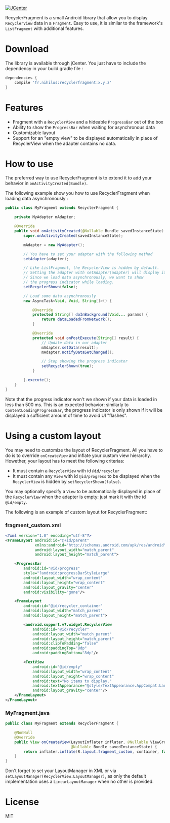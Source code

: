[ ![JCenter](https://api.bintray.com/packages/nihilus/android/recyclerfragment/images/download.svg) ](https://bintray.com/nihilus/android/recyclerfragment/_latestVersion)

RecyclerFragment is a small Android library that allow you to
display `RecyclerView` data in a `Fragment`. Easy to use, it is similar to
the framework's `ListFragment` with additional features.

# Download #
The library is available through jCenter.
You just have to include the dependency in your build.gradle file :

```gradle
dependencies {
    compile 'fr.nihilus:recyclerfragment:x.y.z'
}
```

# Features #

- Fragment with a `RecyclerView` and a hideable `ProgressBar` out of the box
- Ability to show the `ProgressBar` when waiting for asynchronous data
- Customizable layout
- Support for an "empty view" to be displayed automatically in place
of RecyclerView when the adapter contains no data.

# How to use #

The preferred way to use RecyclerFragment is to extend it to add
your behavior in `onActivityCreated(Bundle)`.

The following example show you how to use RecyclerFragment when loading
data asynchronously :

```java
public class MyFragment extends RecyclerFragment {

    private MyAdapter mAdapter;

    @Override
    public void onActivityCreated(@Nullable Bundle savedInstanceState) {
        super.onActivityCreated(savedInstanceState);

        mAdapter = new MyAdapter();

        // You have to set your adapter with the following method
        setAdapter(adapter);

        // Like ListFragment, the RecyclerView is hidden by default.
        // Setting the adapter with setAdapter(adapter) will display it.
        // Since we load data asynchronously, we want to show
        // the progress indicator while loading.
        setRecyclerShown(false);

        // Load some data asynchronously
        new AsyncTask<Void, Void, String[]>() {

            @Override
            protected String[] doInBackground(Void... params) {
                return dataLoadedFromNetwork();
            }

            @Override
            protected void onPostExecute(String[] result) {
                // Update data in our adapter
                mAdapter.setData(result);
                mAdapter.notifyDataSetChanged();

                // Stop showing the progress indicator
                setRecyclerShown(true);
            }

        }.execute();
    }
}
```

Note that the progress indicator won't we shown if your data is loaded
in less than 500 ms. This is an expected behavior: similarly to
`ContentLoadingProgressBar`, the progress indicator is only shown if it
will be displayed a sufficient amount of time to avoid UI "flashes".

# Using a custom layout #

You may need to customize the layout of RecyclerFragment.
All you have to do is to override `onCreateView` and inflate
your custom view hierarchy. Howether, your layout has to meet
the following criterias:
- It must contain a `RecyclerView` with id `@id/recycler`
- It must contain any `View` with id `@id/progress` to be displayed
when the `RecyclerView` is hidden by `setRecyclerShown(false)`.

You may optionally specify a `View` to be automatically displayed
in place of the `RecyclerView` when the adapter is empty:
just mark it with the id `@id/empty`.

The following is an example of custom layout for RecyclerFragment:

### fragment_custom.xml ###
```xml
<?xml version="1.0" encoding="utf-8"?>
<FrameLayout android:id="@+id/parent"
             xmlns:android="http://schemas.android.com/apk/res/android"
             android:layout_width="match_parent"
             android:layout_height="match_parent">

    <ProgressBar
        android:id="@id/progress"
        style="?android:progressBarStyleLarge"
        android:layout_width="wrap_content"
        android:layout_height="wrap_content"
        android:layout_gravity="center"
        android:visibility="gone"/>

    <FrameLayout
        android:id="@id/recycler_container"
        android:layout_width="match_parent"
        android:layout_height="match_parent">

        <android.support.v7.widget.RecyclerView
            android:id="@id/recycler"
            android:layout_width="match_parent"
            android:layout_height="match_parent"
            android:clipToPadding="false"
            android:paddingTop="8dp"
            android:paddingBottom="8dp"/>

        <TextView
            android:id="@id/empty"
            android:layout_width="wrap_content"
            android:layout_height="wrap_content"
            android:text="No items to display."
            android:textAppearance="@style/TextAppearance.AppCompat.Large"
            android:layout_gravity="center"/>
    </FrameLayout>
</FrameLayout>
```

### MyFragment.java ###

```java
public class MyFragment extends RecyclerFragment {

    @NonNull
    @Override
    public View onCreateView(LayoutInflater inflater, @Nullable ViewGroup container,
                             @Nullable Bundle savedInstanceState) {
        return inflater.inflate(R.layout.fragment_custom, container, false);
    }
}
```

Don't forget to set your LayoutManager in XML or via
`setLayoutManager(RecyclerView.LayoutManager)`,
as only the default implementation uses a `LinearLayoutManager` when
no other is provided.

# License #
MIT